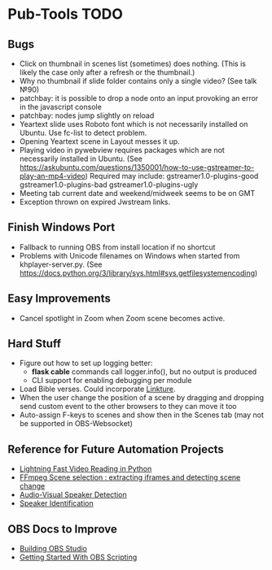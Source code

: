 # Pub-Tools TODO

## Bugs

* Click on thumbnail in scenes list (sometimes) does nothing.
  (This is likely the case only after a refresh or the thumbnail.)
* Why no thumbnail if slide folder contains only a single video? (See talk №90)
* patchbay: it is possible to drop a node onto an input provoking an error in
  the javascript console
* patchbay: nodes jump slightly on reload
* Yeartext slide uses Roboto font which is not necessarily installed on
  Ubuntu. Use fc-list to detect problem.
* Opening Yeartext scene in Layout messes it up.
* Playing video in pywebview requires packages which are not necessarily
  installed in Ubuntu. (See
  https://askubuntu.com/questions/1350001/how-to-use-gstreamer-to-play-an-mp4-video) Required may include: gstreamer1.0-plugins-good gstreamer1.0-plugins-bad gstreamer1.0-plugins-ugly
* Meeting tab current date and weekend/midweek seems to be on GMT
* Exception thrown on expired Jwstream links.

## Finish Windows Port

* Fallback to running OBS from install location if no shortcut
* Problems with Unicode filenames on Windows when started from khplayer-server.py.
  (See https://docs.python.org/3/library/sys.html#sys.getfilesystemencoding)

## Easy Improvements

* Cancel spotlight in Zoom when Zoom scene becomes active.

## Hard Stuff

* Figure out how to set up logging better:
  * **flask cable** commands call logger.info(), but no output is produced
  * CLI support for enabling debugging per module
* Load Bible verses. Could incorporate [Linkture](https://github.com/erykjj/linkture).
* When the user change the position of a scene by dragging and dropping send
  custom event to the other browsers to they can move it too
* Auto-assign F-keys to scenes and show then in the Scenes tab (may not be supported in OBS-Websocket)

## Reference for Future Automation Projects

* [Lightning Fast Video Reading in Python](https://towardsdatascience.com/lightning-fast-video-reading-in-python-c1438771c4e6)
* [FFmpeg Scene selection : extracting iframes and detecting scene change](https://www.bogotobogo.com/FFMpeg/ffmpeg_thumbnails_select_scene_iframe.php)
* [Audio-Visual Speaker Detection](https://medium.com/@siddheshdeshpande/audio-visual-active-speaker-detection-on-video-for-ai-tools-dc297443f0be)
* [Speaker Identification](https://speechbrain.readthedocs.io/en/latest/tutorials/basics/what-can-i-do-with-speechbrain.html)

## OBS Docs to Improve

* [Building OBS Studio](https://github.com/obsproject/obs-studio/wiki/Building-OBS-Studio)
* [Getting Started With OBS Scripting](https://github.com/obsproject/obs-studio/wiki/Getting-Started-With-OBS-Scripting)
